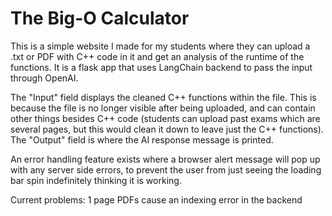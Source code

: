 # The Big-O Calculator

This is a simple website I made for my students where they can upload a .txt or PDF with C++ code in it and get an
analysis of the runtime of the functions. It is a flask app that uses LangChain backend to pass the input through OpenAI. 

The "Input" field displays the cleaned C++ functions within the file. This is because the file is no longer visible after being uploaded, and 
can contain other things besides C++ code (students can upload past exams which are several pages, but this would clean it down to leave just the C++ functions).
The "Output" field is where the AI response message is printed. 

An error handling feature exists where a browser alert message will pop up with any server side errors, to prevent the user from just seeing
the loading bar spin indefinitely thinking it is working.

Current problems: 1 page PDFs cause an indexing error in the backend
